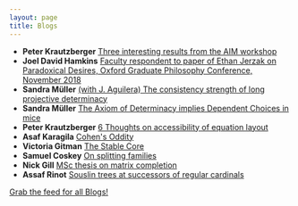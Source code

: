 ```yaml
---
layout: page
title: Blogs
---
```


* **Peter Krautzberger** [Three interesting results from the AIM workshop](https://www.peterkrautzberger.org/0208/)
* **Joel David Hamkins** [Faculty respondent to paper of Ethan Jerzak on Paradoxical Desires, Oxford Graduate Philosophy Conference, November 2018](http://jdh.hamkins.org/faculty-respondent-ethan-jerzak-on-paradoxical-desires-oxford-graduate-philosophy-conference-november-2018/)
* **Sandra Müller** [(with J. Aguilera) The consistency strength of long projective determinacy](https://muellersandra.github.io/preprint/2018/11/07/PaperMiceFromLongGames.html)
* **Sandra Müller** [The Axiom of Determinacy implies Dependent Choices in mice](https://muellersandra.github.io/preprint/2018/11/06/PaperADImpliesDCinMice.html)
* **Peter Krautzberger** [6 Thoughts on accessibility of equation layout](https://www.peterkrautzberger.org/0207/)
* **Asaf Karagila** [Cohen's Oddity](http://karagila.org/2018/cohens-oddity/)
* **Victoria Gitman** [The Stable Core](https://victoriagitman.github.io/talks/2018/10/15/the-stable-core-Barcelona.html)
* **Samuel Coskey** [On splitting families](http://scoskey.org/presentation/on-splitting-families/)
* **Nick Gill** [MSc thesis on matrix completion](https://nickpgill.github.io/2018/10/05/victor-tomno-msc-thesis/)
* **Assaf Rinot** [Souslin trees at successors of regular cardinals](http://blog.assafrinot.com/?p=4550)

[Grab the feed for all Blogs!](Blogs.xml)
